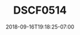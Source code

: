 ---
title: DSCF0514
date: 2018-09-16T19:18:25-07:00
draft: false
location: Cle Elum, WA
img_url: https://d17enza3bfujl8.cloudfront.net/DSCF0514.jpg
original_fn: ""
tags:
- Cle Elum, WA
- Kenai
- Olives
- dogs

---